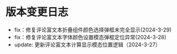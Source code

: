 # 版本变更日志

-   fix：修复评论富文本折叠组件颜色选择弹框未完全显示(2024-3-29)
-   fix：修复评论富文本字体颜色设置模态弹框定位异常(2024-3-28)
-   update: 更新评论富文本计算显示模态位置逻辑（2024-3-27）
